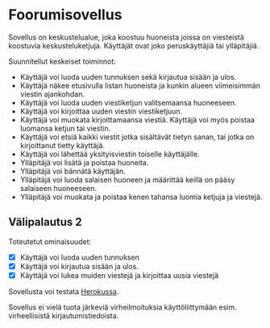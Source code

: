 # Foorumisovellus

Sovellus on keskustelualue, joka koostuu huoneista joissa on viesteistä koostuvia keskusteluketjuja. Käyttäjät ovat joko peruskäyttäjiä tai ylläpitäjiä.

Suunnitellut keskeiset toiminnot:
- Käyttäjä voi luoda uuden tunnuksen sekä kirjautua sisään ja ulos.
- Käyttäjä näkee etusivulla listan huoneista ja kunkin alueen viimeisimmän viestin ajankohdan.
- Käyttäjä voi luoda uuden viestiketjun valitsemaansa huoneeseen.
- Käyttäjä voi kirjoittaa uuden viestin viestiketjuun.
- Käyttäjä voi muokata kirjoittamaansa viestiä. Käyttäjä voi myös poistaa luomansa ketjun tai viestin.
- Käyttäjä voi etsiä kaikki viestit jotka sisältävät tietyn sanan, tai jotka on kirjoittanut tietty käyttäjä.
- Käyttäjä voi lähettää yksityisviestin toiselle käyttäjälle.
- Ylläpitäjä voi lisätä ja poistaa huoneita.
- Ylläpitäjä voi bännätä käyttäjän.
- Ylläpitäjä voi luoda salaisen huoneen ja määrittää keillä on pääsy salaiseen huoneeseen.
- Ylläpitäjä voi muokata ja poistaa kenen tahansa luomia ketjuja ja viestejä.

## Välipalautus 2

Toteutetut ominaisuudet:
- [x] Käyttäjä voi luoda uuden tunnuksen
- [x] Käyttäjä voi kirjautua sisään ja ulos.
- [x] Käyttäjä voi lukea muiden viestejä ja kirjoittaa uusia viestejä

Sovellusta voi testata [Herokussa](https://glc-foorumi.herokuapp.com/).

Sovellus ei vielä tuota järkeviä virheilmoituksia käyttöliittymään esim. virheellisistä kirjautumistiedoista. 
